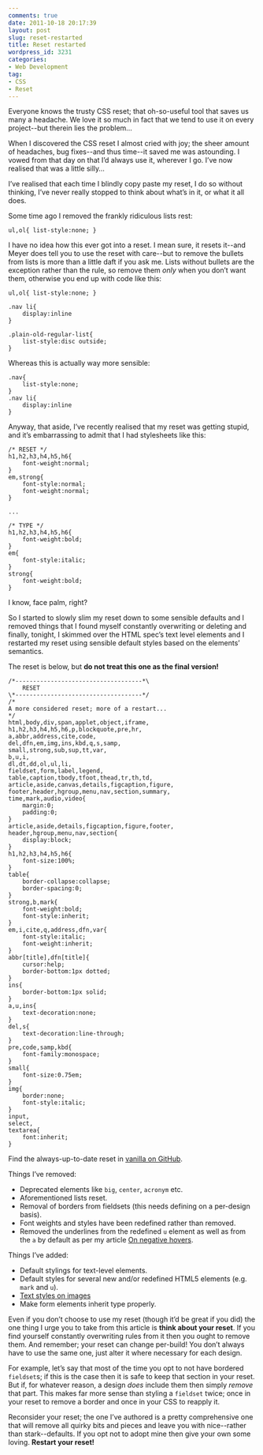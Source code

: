 ```yaml
---
comments: true
date: 2011-10-18 20:17:39
layout: post
slug: reset-restarted
title: Reset restarted
wordpress_id: 3231
categories:
- Web Development
tag:
- CSS
- Reset
---
```


Everyone knows the trusty CSS reset; that oh-so-useful tool that saves us many a headache. We love it so much in fact that we tend to use it on every project--but therein lies the problem…

When I discovered the CSS reset I almost cried with joy; the sheer amount of headaches, bug fixes--and thus time--it saved me was astounding. I vowed from that day on that I’d always use it, wherever I go. I’ve now realised that was a little silly…

I’ve realised that each time I blindly copy paste my reset, I do so without thinking, I’ve never really stopped to think about what’s in it, or what it all does.

Some time ago I removed the frankly ridiculous lists rest:

    ul,ol{ list-style:none; }

I have no idea how this ever got into a reset. I mean sure, it resets it--and Meyer does tell you to use the reset with care--but to remove the bullets from lists is more than a little daft if you ask me. Lists without bullets are the exception rather than the rule, so remove them _only_ when you don’t want them, otherwise you end up with code like this:

    ul,ol{ list-style:none; }
    
    .nav li{
        display:inline
    }
    
    .plain-old-regular-list{
        list-style:disc outside;
    }

Whereas this is actually way more sensible:

    .nav{
        list-style:none;
    }
    .nav li{
        display:inline
    }

Anyway, that aside, I’ve recently realised that my reset was getting stupid, and it’s embarrassing to admit that I had stylesheets like this:

<pre><code><span class="code-comment">/* RESET */</span>
h1,h2,h3,h4,h5,h6{
    font-weight:normal;
}
em,strong{
    font-style:normal;
    font-weight:normal;
}

...

<span class="code-comment">/* TYPE */</span>
h1,h2,h3,h4,h5,h6{
    font-weight:bold;
}
em{
    font-style:italic;
}
strong{
    font-weight:bold;
}</code></pre>

I know, face palm, right?

So I started to slowly slim my reset down to some sensible defaults and I removed things that I found myself constantly overwriting or deleting and finally, tonight, I skimmed over the HTML spec’s text level elements and I restarted my reset using sensible default styles based on the elements’ semantics.

The reset is below, but **do not treat this one as the final version!**

<pre><code><span class="code-comment">/*------------------------------------*\
    RESET
\*------------------------------------*/
/*
A more considered reset; more of a restart...
*/</span>
html,body,div,span,applet,object,iframe,
h1,h2,h3,h4,h5,h6,p,blockquote,pre,hr,
a,abbr,address,cite,code,
del,dfn,em,img,ins,kbd,q,s,samp,
small,strong,sub,sup,tt,var,
b,u,i,
dl,dt,dd,ol,ul,li,
fieldset,form,label,legend,
table,caption,tbody,tfoot,thead,tr,th,td,
article,aside,canvas,details,figcaption,figure,
footer,header,hgroup,menu,nav,section,summary,
time,mark,audio,video{
    margin:0;
    padding:0;
}
article,aside,details,figcaption,figure,footer,
header,hgroup,menu,nav,section{
    display:block;
}
h1,h2,h3,h4,h5,h6{
    font-size:100%;
}
table{
    border-collapse:collapse;
    border-spacing:0;
}
strong,b,mark{
    font-weight:bold;
    font-style:inherit;
}
em,i,cite,q,address,dfn,var{
    font-style:italic;
    font-weight:inherit;
}
abbr[title],dfn[title]{
    cursor:help;
    border-bottom:1px dotted;
}
ins{
    border-bottom:1px solid;
}
a,u,ins{
    text-decoration:none;
}
del,s{
    text-decoration:line-through;
}
pre,code,samp,kbd{
    font-family:monospace;
}
small{
    font-size:0.75em;
}
img{
    border:none;
    font-style:italic;
}
input,
select,
textarea{
    font:inherit;
}</code></pre>

Find the always-up-to-date reset in [vanilla on GitHub](https://github.com/csswizardry/vanilla).

Things I’ve removed:

* Deprecated elements like `big`, `center`, `acronym` etc.
* Aforementioned lists reset.
* Removal of borders from fieldsets (this needs defining on a per-design basis).
* Font weights and styles have been redefined rather than removed.
* Removed the underlines from the redefined `u` element as well as from the `a` by default as per my article [On negative hovers](/2011/05/on-negative-hovers/).

Things I’ve added:

* Default stylings for text-level elements.
* Default styles for several new and/or redefined HTML5 elements (e.g. `mark` and `u`).
* [Text styles on images](/2011/06/styling-alt-text-on-images/)
* Make form elements inherit type properly.

Even if you don’t choose to use my reset (though it’d be great if you did) the one thing I urge you to take from this article is **think about your reset**. If you find yourself constantly overwriting rules from it then you ought to remove them. And remember; your reset can change per-build! You don’t always have to use the same one, just alter it where necessary for each design.

For example, let’s say that most of the time you opt to not have bordered `fieldset`s; if this is the case then it is safe to keep that section in your reset. But if, for whatever reason, a design _does_ include them then simply _remove_ that part. This makes far more sense than styling a `fieldset` twice; once in your reset to remove a border and once in your CSS to reapply it.

Reconsider your reset; the one I’ve authored is a pretty comprehensive one that will remove all quirky bits and pieces and leave you with nice--rather than stark--defaults. If you opt not to adopt mine then give your own some loving. **Restart your reset!**
